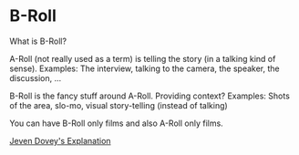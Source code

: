 # B-Roll

What is B-Roll?

A-Roll (not really used as a term) is telling the story (in a talking kind of sense).
Examples: The interview, talking to the camera, the speaker, the discussion, ...

B-Roll is the fancy stuff around A-Roll. Providing context?
Examples: Shots of the area, slo-mo, visual story-telling (instead of talking)

You can have B-Roll only films and also A-Roll only films.

[Jeven Dovey's Explanation](https://www.youtube.com/watch?v=VY5hoS7GO60)
